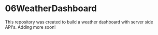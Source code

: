 # 06WeatherDashboard
This repository was created to build a weather dashboard with server side API's. 
Adding more soon!

